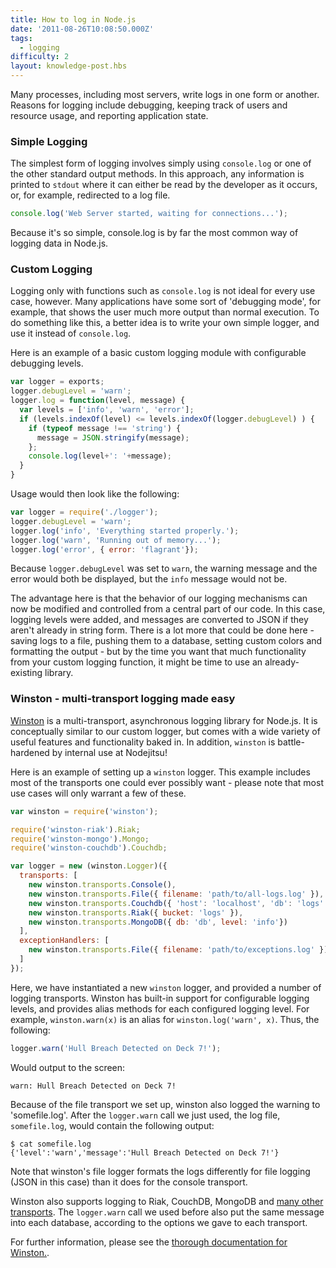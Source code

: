 ```yaml
---
title: How to log in Node.js
date: '2011-08-26T10:08:50.000Z'
tags:
  - logging
difficulty: 2
layout: knowledge-post.hbs
---
```


Many processes, including most servers, write logs in one form or another. Reasons for logging include debugging, keeping track of users and resource usage, and reporting application state.

### Simple Logging

The simplest form of logging involves simply using `console.log` or one of the other standard output methods. In this approach, any information is printed to `stdout` where it can either be read by the developer as it occurs, or, for example, redirected to a log file.

```javascript
console.log('Web Server started, waiting for connections...');
```

Because it's so simple, console.log is by far the most common way of logging data in Node.js.

### Custom Logging

Logging only with functions such as `console.log` is not ideal for every use case, however. Many applications have some sort of 'debugging mode', for example, that shows the user much more output than normal execution. To do something like this, a better idea is to write your own simple logger, and use it instead of `console.log`.

Here is an example of a basic custom logging module with configurable debugging levels.

```javascript
var logger = exports;
logger.debugLevel = 'warn';
logger.log = function(level, message) {
  var levels = ['info', 'warn', 'error'];
  if (levels.indexOf(level) <= levels.indexOf(logger.debugLevel) ) {
    if (typeof message !== 'string') {
      message = JSON.stringify(message);
    };
    console.log(level+': '+message);
  }
}
```

Usage would then look like the following:

```javascript
var logger = require('./logger');
logger.debugLevel = 'warn';
logger.log('info', 'Everything started properly.');
logger.log('warn', 'Running out of memory...');
logger.log('error', { error: 'flagrant'});
```

Because `logger.debugLevel` was set to `warn`, the warning message and the error would both be displayed, but the `info` message would not be.

The advantage here is that the behavior of our logging mechanisms can now be modified and controlled from a central part of our code. In this case, logging levels were added, and messages are converted to JSON if they aren't already in string form. There is a lot more that could be done here - saving logs to a file, pushing them to a database, setting custom colors and formatting the output - but by the time you want that much functionality from your custom logging function, it might be time to use an already-existing library.

### Winston - multi-transport logging made easy

[Winston](https://github.com/winstonjs/winston) is a multi-transport, asynchronous logging library for Node.js. It is conceptually similar to our custom logger, but comes with a wide variety of useful features and functionality baked in. In addition, `winston` is battle-hardened by internal use at Nodejitsu!

Here is an example of setting up a `winston` logger. This example includes most of the transports one could ever possibly want - please note that most use cases will only warrant a few of these.

```javascript
var winston = require('winston');

require('winston-riak').Riak;
require('winston-mongo').Mongo;
require('winston-couchdb').Couchdb;

var logger = new (winston.Logger)({
  transports: [
    new winston.transports.Console(),
    new winston.transports.File({ filename: 'path/to/all-logs.log' }),
    new winston.transports.Couchdb({ 'host': 'localhost', 'db': 'logs' }),
    new winston.transports.Riak({ bucket: 'logs' }),
    new winston.transports.MongoDB({ db: 'db', level: 'info'})
  ],
  exceptionHandlers: [
    new winston.transports.File({ filename: 'path/to/exceptions.log' })
  ]
});
```

Here, we have instantiated a new `winston` logger, and provided a number of logging transports. Winston has built-in support for configurable logging levels, and provides alias methods for each configured logging level. For example, `winston.warn(x)` is an alias for `winston.log('warn', x)`. Thus, the following:

```javascript
logger.warn('Hull Breach Detected on Deck 7!');
```

Would output to the screen:

```
warn: Hull Breach Detected on Deck 7!
```

Because of the file transport we set up, winston also logged the warning to 'somefile.log'. After the `logger.warn` call we just used, the log file, `somefile.log`, would contain the following output:

```
$ cat somefile.log
{'level':'warn','message':'Hull Breach Detected on Deck 7!'}
```

Note that winston's file logger formats the logs differently for file logging (JSON in this case) than it does for the console transport.

Winston also supports logging to Riak, CouchDB, MongoDB and [many other transports](https://github.com/winstonjs/winston/blob/master/docs/transports.md). The `logger.warn` call we used before also put the same message into each database, according to the options we gave to each transport.

For further information, please see the [thorough documentation for Winston.](https://github.com/indexzero/winston).
